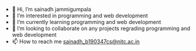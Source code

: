 - 👋 Hi, I’m sainadh jammigumpala
- 👀 I’m interested in programming and web development
- 🌱 I’m currently learning programming and web development 
- 💞️ I’m looking to collaborate on any projects regrading programming and web development 
- 📫 How to reach me sainadh_b190347cs@nitc.ac.in

<!---
sainadh-lev/sainadh-lev is a ✨ special ✨ repository because its `README.md` (this file) appears on your GitHub profile.
You can click the Preview link to take a look at your changes.
--->
